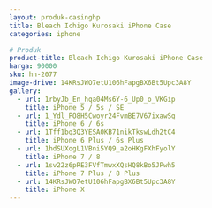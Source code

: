 ```yaml
---
layout: produk-casinghp
title: Bleach Ichigo Kurosaki iPhone Case
categories: iphone

# Produk
product-title: Bleach Ichigo Kurosaki iPhone Case
harga: 90000
sku: hn-2077
image-drive: 14KRsJWO7etU106hFapgBX6Bt5Upc3A8Y
gallery:
  - url: 1rbyJb_En_hqa04Ms6Y-6_Up0_o_VKGip
    title: iPhone 5 / 5s / SE
  - url: 1_Ydl_PO8H5Cwoyr24FvmBE7V67ixawSq
    title: iPhone 6 / 6s
  - url: 1Tff1bq3Q3YESA0KB71nikTkswLdh2tC4
    title: iPhone 6 Plus / 6s Plus
  - url: 1hdSUXogL1VBni5YQ9_a2oHKgFXhFyolY
    title: iPhone 7 / 8
  - url: 1sv22z6pRE3FVfTmwxXQsHQ8kBo5JPwh5
    title: iPhone 7 Plus / 8 Plus
  - url: 14KRsJWO7etU106hFapgBX6Bt5Upc3A8Y
    title: iPhone X
---
```

